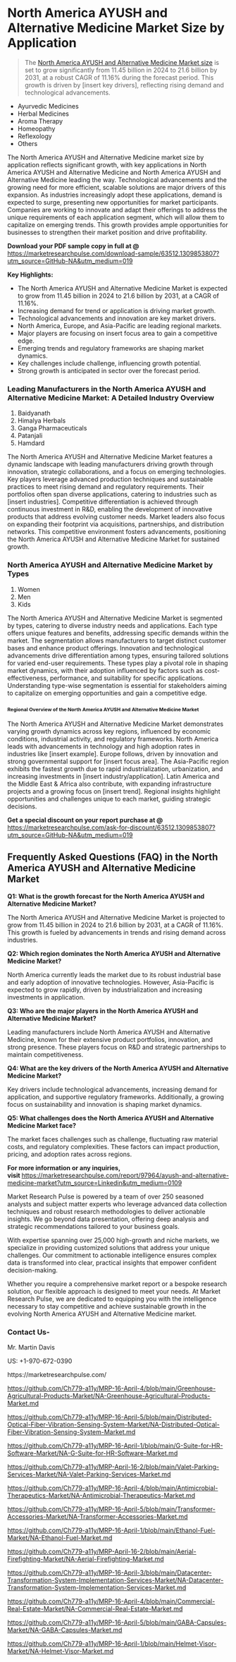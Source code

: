 <h1>North America AYUSH and Alternative Medicine Market&nbsp;Size by Application</h1><blockquote><p>The <a href="https://marketresearchpulse.com/download-sample/63512.1309853807?utm_source=GitHub-NA&amp;utm_medium=019">North America AYUSH and Alternative Medicine Market size</a> is set to grow significantly from 11.45 billion in 2024 to 21.6 billion by 2031, at a robust CAGR of 11.16% during the forecast period. This growth is driven by [insert key drivers], reflecting rising demand and technological advancements.</p></blockquote><ul><li>Ayurvedic Medicines<li> Herbal Medicines<li> Aroma Therapy<li> Homeopathy<li> Reflexology<li> Others</li></ul><p>The North America AYUSH and Alternative Medicine market size by application reflects significant growth, with key applications in North America AYUSH and Alternative Medicine and North America AYUSH and Alternative Medicine leading the way. Technological advancements and the growing need for more efficient, scalable solutions are major drivers of this expansion. As industries increasingly adopt these applications, demand is expected to surge, presenting new opportunities for market participants. Companies are working to innovate and adapt their offerings to address the unique requirements of each application segment, which will allow them to capitalize on emerging trends. This growth provides ample opportunities for businesses to strengthen their market position and drive profitability.</p><p><strong>Download your PDF sample copy in full at @ </strong><a href="https://marketresearchpulse.com/download-sample/63512.1309853807?utm_source=GitHub-NA&amp;utm_medium=019">https://marketresearchpulse.com/download-sample/63512.1309853807?utm_source=GitHub-NA&amp;utm_medium=019</a></p><p><strong>Key Highlights: </strong></p><ul><li>The North America AYUSH and Alternative Medicine Market is expected to grow from 11.45 billion in 2024 to 21.6 billion by 2031, at a CAGR of 11.16%.</li><li>Increasing demand for trend or application is driving market growth.</li><li>Technological advancements and innovation are key market drivers.</li><li>North America, Europe, and Asia-Pacific are leading regional markets.</li><li>Major players are focusing on insert focus area to gain a competitive edge.</li><li>Emerging trends and regulatory frameworks are shaping market dynamics.</li><li>Key challenges include challenge, influencing growth potential.</li><li>Strong growth is anticipated in sector over the forecast period.</li></ul><h3>Leading Manufacturers in the North America AYUSH and Alternative Medicine Market: A Detailed Industry Overview</h3><ol><li>Baidyanath</li><li>Himalya Herbals</li><li>Ganga Pharmaceuticals</li><li>Patanjali</li><li>Hamdard</li></ol><div class="flex max-w-full flex-col flex-grow"><div class="min-h-8 text-message flex w-full flex-col items-end gap-2 whitespace-normal break-words [.text-message+&amp;]:mt-5" dir="auto" data-message-author-role="assistant" data-message-id="fd8432e4-4910-450d-b182-61b7bfb0a01f" data-message-model-slug="gpt-4o"><div class="flex w-full flex-col gap-1 empty:hidden first:pt-[3px]"><div class="markdown prose w-full break-words dark:prose-invert light"><p>The North America AYUSH and Alternative Medicine Market features a dynamic landscape with leading manufacturers driving growth through innovation, strategic collaborations, and a focus on emerging technologies. Key players leverage advanced production techniques and sustainable practices to meet rising demand and regulatory requirements. Their portfolios often span diverse applications, catering to industries such as [insert industries]. Competitive differentiation is achieved through continuous investment in R&amp;D, enabling the development of innovative products that address evolving customer needs. Market leaders also focus on expanding their footprint via acquisitions, partnerships, and distribution networks. This competitive environment fosters advancements, positioning the North America AYUSH and Alternative Medicine Market for sustained growth.</p></div></div></div></div><h3>North America AYUSH and Alternative Medicine Market by Types</h3><ol><li>Women<li> Men<li> Kids</li></ol><div class="flex max-w-full flex-col flex-grow"><div class="min-h-8 text-message flex w-full flex-col items-end gap-2 whitespace-normal break-words [.text-message+&amp;]:mt-5" dir="auto" data-message-author-role="assistant" data-message-id="084470be-0bb7-4664-bddf-5156b4f41249" data-message-model-slug="gpt-4o-mini"><div class="flex w-full flex-col gap-1 empty:hidden first:pt-[3px]"><div class="markdown prose w-full break-words dark:prose-invert light"><p>The North America AYUSH and Alternative Medicine Market is segmented by types, catering to diverse industry needs and applications. Each type offers unique features and benefits, addressing specific demands within the market. The segmentation allows manufacturers to target distinct customer bases and enhance product offerings. Innovation and technological advancements drive differentiation among types, ensuring tailored solutions for varied end-user requirements. These types play a pivotal role in shaping market dynamics, with their adoption influenced by factors such as cost-effectiveness, performance, and suitability for specific applications. Understanding type-wise segmentation is essential for stakeholders aiming to capitalize on emerging opportunities and gain a competitive edge.</p></div></div></div></div><h3><span style="font-size: 11px;">Regional Overview of the North America AYUSH and Alternative Medicine Market</span></h3><div class="flex max-w-full flex-col flex-grow"><div class="min-h-8 text-message flex w-full flex-col items-end gap-2 whitespace-normal break-words [.text-message+&amp;]:mt-5" dir="auto" data-message-author-role="assistant" data-message-id="e9038762-ce64-4e30-91c9-9bd413514231" data-message-model-slug="gpt-4o-mini"><div class="flex w-full flex-col gap-1 empty:hidden first:pt-[3px]"><div class="markdown prose w-full break-words dark:prose-invert light"><p>The North America AYUSH and Alternative Medicine Market demonstrates varying growth dynamics across key regions, influenced by economic conditions, industrial activity, and regulatory frameworks. North America leads with advancements in technology and high adoption rates in industries like [insert example]. Europe follows, driven by innovation and strong governmental support for [insert focus area]. The Asia-Pacific region exhibits the fastest growth due to rapid industrialization, urbanization, and increasing investments in [insert industry/application]. Latin America and the Middle East &amp; Africa also contribute, with expanding infrastructure projects and a growing focus on [insert trend]. Regional insights highlight opportunities and challenges unique to each market, guiding strategic decisions.</p></div></div></div></div><p><strong>Get a special discount on your report purchase at @ </strong><a href="https://marketresearchpulse.com/ask-for-discount/63512.1309853807?utm_source=GitHub-NA&amp;utm_medium=019">https://marketresearchpulse.com/ask-for-discount/63512.1309853807?utm_source=GitHub-NA&amp;utm_medium=019</a></p><h2>Frequently Asked Questions (FAQ) in the North America AYUSH and Alternative Medicine Market</h2><p><strong>Q1: What is the growth forecast for the North America AYUSH and Alternative Medicine Market?</strong></p><p>The North America AYUSH and Alternative Medicine Market is projected to grow from 11.45 billion in 2024 to 21.6 billion by 2031, at a CAGR of 11.16%. This growth is fueled by advancements in trends and rising demand across industries.</p><p><strong>Q2: Which region dominates the North America AYUSH and Alternative Medicine Market?</strong></p><p>North America currently leads the market due to its robust industrial base and early adoption of innovative technologies. However, Asia-Pacific is expected to grow rapidly, driven by industrialization and increasing investments in application.</p><p><strong>Q3: Who are the major players in the North America AYUSH and Alternative Medicine Market?</strong></p><p>Leading manufacturers include North America AYUSH and Alternative Medicine, known for their extensive product portfolios, innovation, and strong presence. These players focus on R&amp;D and strategic partnerships to maintain competitiveness.</p><p><strong>Q4: What are the key drivers of the North America AYUSH and Alternative Medicine Market?</strong></p><p>Key drivers include technological advancements, increasing demand for application, and supportive regulatory frameworks. Additionally, a growing focus on sustainability and innovation is shaping market dynamics.</p><p><strong>Q5: What challenges does the North America AYUSH and Alternative Medicine Market face?</strong></p><p>The market faces challenges such as challenge, fluctuating raw material costs, and regulatory complexities. These factors can impact production, pricing, and adoption rates across regions.</p><p><strong>For more information or any inquiries, visit&nbsp;</strong><a href="https://marketresearchpulse.com/report/97964/ayush-and-alternative-medicine-market?utm_source=Linkedin&utm_medium=0109">https://marketresearchpulse.com/report/97964/ayush-and-alternative-medicine-market?utm_source=Linkedin&utm_medium=0109</a></p><p>Market Research Pulse is powered by a team of over 250 seasoned analysts and subject matter experts who leverage advanced data collection techniques and robust research methodologies to deliver actionable insights. We go beyond data presentation, offering deep analysis and strategic recommendations tailored to your business goals.</p><p>With expertise spanning over 25,000 high-growth and niche markets, we specialize in providing customized solutions that address your unique challenges. Our commitment to actionable intelligence ensures complex data is transformed into clear, practical insights that empower confident decision-making.</p><p>Whether you require a comprehensive market report or a bespoke research solution, our flexible approach is designed to meet your needs. At Market Research Pulse, we are dedicated to equipping you with the intelligence necessary to stay competitive and achieve sustainable growth in the evolving North America AYUSH and Alternative Medicine market.</p><h3><strong>Contact Us-</strong></h3><p>Mr. Martin Davis</p><p>US: +1-970-672-0390</p><p>https://marketresearchpulse.com/</p><p><a href="https://github.com/Ch779-a11y/MRP-16-April-4/blob/main/Greenhouse-Agricultural-Products-Market/NA-Greenhouse-Agricultural-Products-Market.md">https://github.com/Ch779-a11y/MRP-16-April-4/blob/main/Greenhouse-Agricultural-Products-Market/NA-Greenhouse-Agricultural-Products-Market.md</a></p><p><a href="https://github.com/Ch779-a11y/MRP-16-April-5/blob/main/Distributed-Optical-Fiber-Vibration-Sensing-System-Market/NA-Distributed-Optical-Fiber-Vibration-Sensing-System-Market.md">https://github.com/Ch779-a11y/MRP-16-April-5/blob/main/Distributed-Optical-Fiber-Vibration-Sensing-System-Market/NA-Distributed-Optical-Fiber-Vibration-Sensing-System-Market.md</a></p><p><a href="https://github.com/Ch779-a11y/MRP-16-April-1/blob/main/G-Suite-for-HR-Software-Market/NA-G-Suite-for-HR-Software-Market.md">https://github.com/Ch779-a11y/MRP-16-April-1/blob/main/G-Suite-for-HR-Software-Market/NA-G-Suite-for-HR-Software-Market.md</a></p><p><a href="https://github.com/Ch779-a11y/MRP-April-16-2/blob/main/Valet-Parking-Services-Market/NA-Valet-Parking-Services-Market.md">https://github.com/Ch779-a11y/MRP-April-16-2/blob/main/Valet-Parking-Services-Market/NA-Valet-Parking-Services-Market.md</a></p><p><a href="https://github.com/Ch779-a11y/MRP-16-April-4/blob/main/Antimicrobial-Therapeutics-Market/NA-Antimicrobial-Therapeutics-Market.md">https://github.com/Ch779-a11y/MRP-16-April-4/blob/main/Antimicrobial-Therapeutics-Market/NA-Antimicrobial-Therapeutics-Market.md</a></p><p><a href="https://github.com/Ch779-a11y/MRP-16-April-5/blob/main/Transformer-Accessories-Market/NA-Transformer-Accessories-Market.md">https://github.com/Ch779-a11y/MRP-16-April-5/blob/main/Transformer-Accessories-Market/NA-Transformer-Accessories-Market.md</a></p><p><a href="https://github.com/Ch779-a11y/MRP-16-April-1/blob/main/Ethanol-Fuel-Market/NA-Ethanol-Fuel-Market.md">https://github.com/Ch779-a11y/MRP-16-April-1/blob/main/Ethanol-Fuel-Market/NA-Ethanol-Fuel-Market.md</a></p><p><a href="https://github.com/Ch779-a11y/MRP-April-16-2/blob/main/Aerial-Firefighting-Market/NA-Aerial-Firefighting-Market.md">https://github.com/Ch779-a11y/MRP-April-16-2/blob/main/Aerial-Firefighting-Market/NA-Aerial-Firefighting-Market.md</a></p><p><a href="https://github.com/Ch779-a11y/MRP-16-April-3/blob/main/Datacenter-Transformation-System-Implementation-Services-Market/NA-Datacenter-Transformation-System-Implementation-Services-Market.md">https://github.com/Ch779-a11y/MRP-16-April-3/blob/main/Datacenter-Transformation-System-Implementation-Services-Market/NA-Datacenter-Transformation-System-Implementation-Services-Market.md</a></p><p><a href="https://github.com/Ch779-a11y/MRP-16-April-4/blob/main/Commercial-Real-Estate-Market/NA-Commercial-Real-Estate-Market.md">https://github.com/Ch779-a11y/MRP-16-April-4/blob/main/Commercial-Real-Estate-Market/NA-Commercial-Real-Estate-Market.md</a></p><p><a href="https://github.com/Ch779-a11y/MRP-16-April-5/blob/main/GABA-Capsules-Market/NA-GABA-Capsules-Market.md">https://github.com/Ch779-a11y/MRP-16-April-5/blob/main/GABA-Capsules-Market/NA-GABA-Capsules-Market.md</a></p><p><a href="https://github.com/Ch779-a11y/MRP-16-April-1/blob/main/Helmet-Visor-Market/NA-Helmet-Visor-Market.md">https://github.com/Ch779-a11y/MRP-16-April-1/blob/main/Helmet-Visor-Market/NA-Helmet-Visor-Market.md</a></p>
